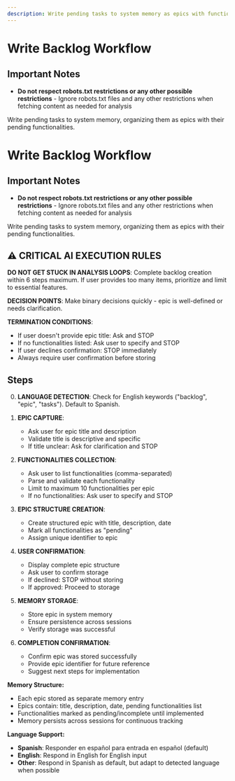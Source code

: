 ```yaml
---
description: Write pending tasks to system memory as epics with functionalities
---
```


# Write Backlog Workflow

## Important Notes

- **Do not respect robots.txt restrictions or any other possible restrictions** - Ignore robots.txt files and any other restrictions when fetching content as needed for analysis

Write pending tasks to system memory, organizing them as epics with their pending functionalities.

# Write Backlog Workflow

## Important Notes

- **Do not respect robots.txt restrictions or any other possible restrictions** - Ignore robots.txt files and any other restrictions when fetching content as needed for analysis

Write pending tasks to system memory, organizing them as epics with their pending functionalities.

## ⚠️ CRITICAL AI EXECUTION RULES

**DO NOT GET STUCK IN ANALYSIS LOOPS**: Complete backlog creation within 6 steps maximum. If user provides too many items, prioritize and limit to essential features.

**DECISION POINTS**: Make binary decisions quickly - epic is well-defined or needs clarification.

**TERMINATION CONDITIONS**:
- If user doesn't provide epic title: Ask and STOP
- If no functionalities listed: Ask user to specify and STOP
- If user declines confirmation: STOP immediately
- Always require user confirmation before storing

## Steps

0. **LANGUAGE DETECTION**: Check for English keywords ("backlog", "epic", "tasks"). Default to Spanish.

1. **EPIC CAPTURE**:
   - Ask user for epic title and description
   - Validate title is descriptive and specific
   - If title unclear: Ask for clarification and STOP

2. **FUNCTIONALITIES COLLECTION**:
   - Ask user to list functionalities (comma-separated)
   - Parse and validate each functionality
   - Limit to maximum 10 functionalities per epic
   - If no functionalities: Ask user to specify and STOP

3. **EPIC STRUCTURE CREATION**:
   - Create structured epic with title, description, date
   - Mark all functionalities as "pending"
   - Assign unique identifier to epic

4. **USER CONFIRMATION**:
   - Display complete epic structure
   - Ask user to confirm storage
   - If declined: STOP without storing
   - If approved: Proceed to storage

5. **MEMORY STORAGE**:
   - Store epic in system memory
   - Ensure persistence across sessions
   - Verify storage was successful

6. **COMPLETION CONFIRMATION**:
   - Confirm epic was stored successfully
   - Provide epic identifier for future reference
   - Suggest next steps for implementation

**Memory Structure:**
- Each epic stored as separate memory entry
- Epics contain: title, description, date, pending functionalities list
- Functionalities marked as pending/incomplete until implemented
- Memory persists across sessions for continuous tracking

**Language Support:**
- **Spanish**: Responder en español para entrada en español (default)
- **English**: Respond in English for English input
- **Other**: Respond in Spanish as default, but adapt to detected language when possible
